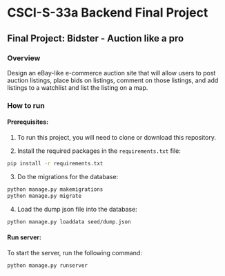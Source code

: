 # CSCI-S-33a Backend Final Project

## Final Project: Bidster - Auction like a pro

### Overview

Design an eBay-like e-commerce auction site that will allow users to post auction listings, place bids on listings, comment on those listings, and add listings to a watchlist and list the listing on a map.

### How to run

#### Prerequisites:

1. To run this project, you will need to clone or download this repository.

2. Install the required packages in the `requirements.txt` file:
  ```bash
  pip install -r requirements.txt
  ```
3. Do the migrations for the database:
  ```bash
  python manage.py makemigrations
  python manage.py migrate
  ```
4. Load the dump json file into the database:
  ```bash
  python manage.py loaddata seed/dump.json
  ```

#### Run server:

To start the server, run the following command:

```bash
python manage.py runserver
```



